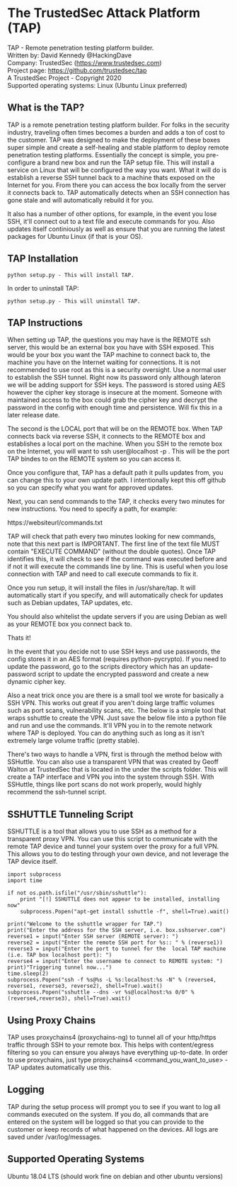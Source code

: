 # The TrustedSec Attack Platform (TAP)

TAP - Remote penetration testing platform builder.\
Written by: David Kennedy @HackingDave \
Company: TrustedSec (https://www.trustedsec.com)\
Project page: https://github.com/trustedsec/tap \
A TrustedSec Project - Copyright 2020 \
Supported operating systems: Linux (Ubuntu Linux preferred)

## What is the TAP?

TAP is a remote penetration testing platform builder. For folks in the security industry, traveling often times becomes a burden and adds a ton of cost to the customer. TAP was designed to make the deployment of these boxes super simple and create a self-healing and stable platform to deploy remote penetration testing platforms. Essentially the concept is simple, you pre-configure a brand new box and run the TAP setup file. This will install a service on Linux that will be configured the way you want. What it will do is establish a reverse SSH tunnel back to a machine thats exposed on the Internet for you. From there you can access the box locally from the server it connects back to. TAP automatically detects when an SSH connection has gone stale and will automatically rebuild it for you. 

It also has a number of other options, for example, in the event you lose SSH, it'll connect out to a text file and execute commands for you. Also updates itself continiously as well as ensure that you are running the latest packages for Ubuntu Linux (if that is your OS).

## TAP Installation
```
python setup.py - This will install TAP.
```

In order to uninstall TAP:

```
python setup.py - This will uninstall TAP.
```
## TAP Instructions

When setting up TAP, the questions you may have is the REMOTE ssh server, this would be an external box you have with SSH exposed. This would be your box you want the TAP machine to connect back to, the machine you have on the Internet waiting for connections. It is not recommended to use root as this is a security oversight. Use a normal user to establish the SSH tunnel. Right now its password only although lateron we will be adding support for SSH keys. The password is stored using AES however the cipher key storage is insecure at the moment. Someone with maintained access to the box could grab the cipher key and decrypt the password in the config with enough time and persistence. Will fix this in a later release date.

The second is the LOCAL port that will be on the REMOTE box. When TAP connects back via reverse SSH, it connects to the REMOTE box and establishes a local port on the machine. When you SSH to the remote box on the Internet, you will want to ssh user@localhost -p <LOCAL PORT>. This will be the port TAP bindes to on the REMOTE system so you can access it. 

Once you configure that, TAP has a default path it pulls updates from, you can change this to your own update path. I intentionally kept this off github so you can specify what you want for approved updates.

Next, you can send commands to the TAP, it checks every two minutes for new instructions. You need to specify a path, for example:

https://websiteurl/commands.txt

TAP will check that path every two minutes looking for new commands, note that this next part is IMPORTANT. The first line of the text file MUST contain "EXECUTE COMMAND" (without the double quotes). Once TAP identifies this, it will check to see if the command was executed before and if not it will execute the commands line by line. This is useful when you lose connection with TAP and need to call execute commands to fix it.

Once you run setup, it will install the files in /usr/share/tap. It will automatically start if you specify, and will automatically check for updates such as Debian updates, TAP updates, etc. 

You should also whitelist the update servers if you are using Debian as well as your REMOTE box you connect back to.

Thats it! 

In the event that you decide not to use SSH keys and use passwords, the config stores it in an AES format (requires python-pycrypto). If you need to update the password, go to the scripts directory which has an update-password script to update the encrypted password and create a new dynamic cipher key.

Also a neat trick once you are there is a small tool we wrote for basically a SSH VPN. This works out great if you aren't
doing large traffic volumes such as port scans, vulnerability scans, etc. The below is a simple tool that wraps sshuttle to create the VPN. Just save the below file into a python file and run and use the commands. It'll VPN you in to the remote network where TAP is deployed. You can do anything such as long as it isn't extremely large volume traffic (pretty stable).


There's two ways to handle a VPN, first is through the method below with SSHuttle. You can also use a transparent VPN that was created by Geoff Walton at TrustedSec that is located in the under the scripts folder. This will create a TAP interface and VPN you into the system through SSH. With SSHuttle, things like port scans do not work properly, would highly recommend the ssh-tunnel script.

## SSHUTTLE Tunneling Script

SSHUTTLE is a tool that allows you to use SSH as a method for a transparent proxy VPN. You can use this script to communicate with the remote TAP device and tunnel your system over the proxy for a full VPN. This allows you to do testing through your own device, and not leverage the TAP device itself. 

```import os 
import subprocess 
import time

if not os.path.isfile("/usr/sbin/sshuttle"): 
    print "[!] SSHUTTLE does not appear to be installed, installing now" 
    subprocess.Popen("apt-get install sshuttle -f", shell=True).wait() 

print("Welcome to the sshuttle wrapper for TAP.") 
print("Enter the address for the SSH server, i.e. box.sshserver.com") 
reverse1 = input("Enter SSH server (REMOTE server): ") 
reverse2 = input("Enter the remote SSH port for %s:: " % (reverse1)) 
reverse3 = input("Enter the port to tunnel for the  local TAP machine (i.e. TAP box localhost port): ") 
reverse4 = input("Enter the username to connect to REMOTE system: ") 
print)"Triggering tunnel now...") 
time.sleep(2)
subprocess.Popen("ssh -f %s@%s -L %s:localhost:%s -N" % (reverse4, reverse1, reverse3, reverse2), shell=True).wait()
subprocess.Popen("sshuttle --dns -vr %s@localhost:%s 0/0" % (reverse4,reverse3), shell=True).wait()
```

## Using Proxy Chains

TAP uses proxychains4 (proxychains-ng) to tunnel all of your http/https traffic through SSH to your remote box. This 
helps with content/egress filtering so you can ensure you always have everything up-to-date. In order to use proxychains, 
just type proxychains4 <command_you_want_to_use> - TAP updates automatically use this.

## Logging

TAP during the setup process will prompt you to see if you want to log all commands executed on the system. If you do, 
all commands that are entered on the system will be logged so that you can provide to the customer or keep records of 
what happened on the devices. All logs are saved under /var/log/messages.

## Supported Operating Systems

Ubuntu 18.04 LTS (should work fine on debian and other ubuntu versions)
